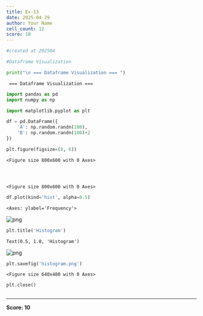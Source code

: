 ```yaml
---
title: Ex-13
date: 2025-04-29
author: Your Name
cell_count: 12
score: 10
---
```


```python
#created at 202504
```


```python
#Dataframe Visualization
```


```python
print("\n === Dataframe Visualization === ")
```

    
     === Dataframe Visualization === 



```python
import pandas as pd
import numpy as np
```


```python
import matplotlib.pyplot as plt
```


```python
df = pd.DataFrame({
    'A': np.random.randn(100),
    'B': np.random.randn(100)+2
})
```


```python
plt.figure(figsize=(8, 6))
```




    <Figure size 800x600 with 0 Axes>




    <Figure size 800x600 with 0 Axes>



```python
df.plot(kind='hist', alpha=0.5)
```




    <Axes: ylabel='Frequency'>




    
![png](/pyynotes/images/ex-13_7_1.png)
    



```python
plt.title('Histogram')
```




    Text(0.5, 1.0, 'Histogram')




    
![png](/pyynotes/images/ex-13_8_1.png)
    



```python
plt.savefig('histogram.png')
```


    <Figure size 640x480 with 0 Axes>



```python
plt.close()
```


```python

```


---
**Score: 10**